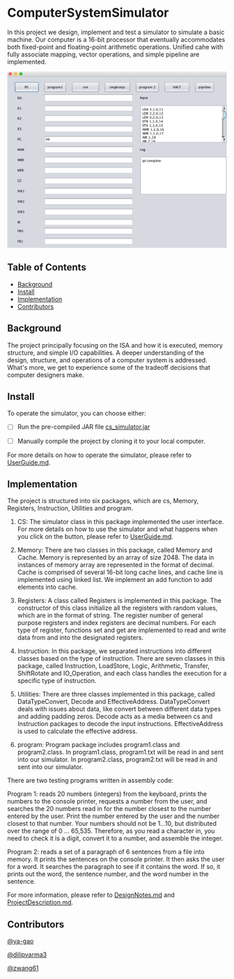 # ComputerSystemSimulator

In this project we design, implement and test a simulator to simulate a basic machine. Our computer is a 16-bit processor that eventually accommodates both fixed-point and floating-point arithmetic operations. Unified cahe with fully associate mapping, vector operations, and simple pipeline are implemented. 

![Front Panel after Clicking on IPL](FrontPanel.png)

## Table of Contents

- [Background](#background)
- [Install](#install)
- [Implementation](#implementation)
- [Contributors](#contributors)

## Background

The project principally focusing on the ISA and how it is executed, memory structure, and simple I/O capabilities. A deeper understanding of the design, structure, and operations of a computer system is addressed. What's more, we get to experience some of the tradeoff decisions that computer designers make. 

## Install

To operate the simulator, you can choose either: 

- [ ] Run the pre-compiled JAR file [cs_simulator.jar](simulator/cs_simulator.jar)

- [ ] Manually compile the project by cloning it to your local computer.

For more details on how to operate the simulator, please refer to [UserGuide.md](UserGuide.md).

## Implementation

The project is structured into six packages, which are cs, Memory, Registers, Instruction, Utilities and program. 

1. CS: The simulator class in this package implemented the user interface. For more details on how to use the simulator and what happens when you click on the button, please refer to [UserGuide.md](UserGuide.md).

2. Memory:  There are two classes in this package, called Memory and Cache. Memory is represented by an array of size 2048. The data in instances of memory array are represented in the format of decimal. Cache is comprised of several 16-bit long cache lines, and cache line is implemented using linked list. We implement an add function to add elements into cache.

3. Registers: A class called Registers is implemented in this package. The constructor of this class initialize all the registers with random values, which are in the format of string. The register number of general purpose registers and index registers are decimal numbers. For each type of register, functions set<RegisterName> and get<RegisterName> are implemented to read and write data from and into the designated registers. 
  
4. Instruction: In this package, we separated instructions into different classes based on the type of instruction. There are seven classes in this package, called Instruction, LoadStore, Logic, Arithmetic, Transfer, ShiftRotate and IO_Operation, and each class handles the execution for a specific type of instruction. 

5. Utilities: There are three classes implemented in this package, called DataTypeConvert, Decode and EffectiveAddress. DataTypeConvert deals with issues about data, like convert between different data types and adding padding zeros. Decode acts as a media between cs and Instruction packages to decode the input instructions. EffectiveAddress is used to calculate the effective address. 

6. program: Program package includes program1.class and program2.class. In program1.class, program1.txt will be read in and sent into our simulator. In program2.class, program2.txt will be read in and sent into our simulator. 

There are two testing programs written in assembly code: 

Program 1: reads 20 numbers (integers) from the keyboard, prints the numbers to the console printer, requests a number from the user, and searches the 20 numbers read in for the number closest to the number entered by the user. Print the number entered by the user and the number closest to that number. Your numbers should not be 1…10, but distributed over the range of 0 … 65,535. Therefore, as you read a character in, you need to check it is a digit, convert it to a number, and assemble the integer.

Program 2: reads a set of a paragraph of 6 sentences from a file into memory. It prints the sentences on the console printer. It then asks the user for a word. It searches the paragraph to see if it contains the word. If so, it prints out the word, the sentence number, and the word number in the sentence.

For more information, please refer to [DesignNotes.md](DesignNotes.md) and [ProjectDescription.md](ProjectDescription.md).

## Contributors
[@ya-gao](https://github.com/ya-gao)

[@dilipvarma3](https://github.com/dilipvarma3)

[@zwang61](https://github.com/zwang61)
